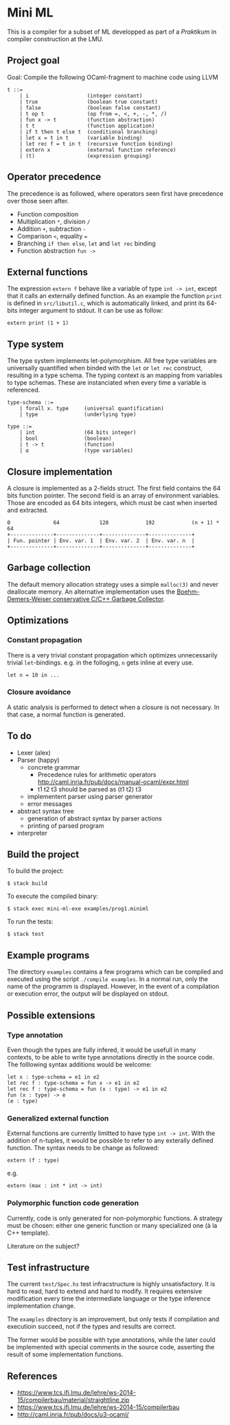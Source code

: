 # Mini ML

This is a compiler for a subset of ML developped as part of a *Praktikum* in
compiler construction at the LMU.

## Project goal

Goal: Compile the following OCaml-fragment to machine code using LLVM

    t ::=
        | i                   (integer constant)
        | true                (boolean true constant)
        | false               (boolean false constant)
        | t op t              (op from =, <, +, -, *, /)
        | fun x -> t          (function abstraction)
        | t t                 (function application)
        | if t then t else t  (conditional branching)
        | let x = t in t      (variable binding)
        | let rec f = t in t  (recursive function binding)
        | extern x            (external function reference)
        | (t)                 (expression grouping)

## Operator precedence

The precedence is as followed, where operators seen first have precedence over
those seen after.

 - Function composition
 - Multiplication `*`, division `/`
 - Addition `+`, subtraction `-`
 - Comparison `<`, equality `=`
 - Branching `if then else`, `let` and `let rec` binding
 - Function abstraction `fun ->`

## External functions

The expression `extern f` behave like a variable of type `int -> int`, except
that it calls an externally defined function. As an example the function `print`
is defined in `src/libutil.c`, which is automatically linked, and print its
64-bits integer argument to stdout. It can be use as follow:

    extern print (1 + 1)

## Type system

The type system implements let-polymorphism. All free type variables are
universally quantified when binded with the `let` or `let rec` construct,
resulting in a type schema. The typing context is an mapping from variables to
type schemas. These are instanciated when every time a variable is referenced.

    type-schema ::=
        | forall x. type     (universal quantification)
        | type               (underlying type)

    type ::=
        | int                (64 bits integer)
        | bool               (boolean)
        | t -> t             (function)
        | α                  (type variables)

## Closure implementation

A closure is implemented as a 2-fields struct. The first field contains the 64
bits function pointer. The second field is an array of environment variables.
Those are encoded as 64 bits integers, which must be cast when inserted and
extracted.

```
0              64             128            192            (n + 1) * 64
+--------------+--------------+--------------+--------------+
| Fun. pointer | Env. var. 1  | Env. var. 2  | Env. var. n  |
+--------------+--------------+--------------+--------------+
```

## Garbage collection

The default memory allocation strategy uses a simple `malloc(3)` and never
deallocate memory. An alternative implementation uses the [Boehm-Demers-Weiser
conservative C/C++ Garbage Collector](https://www.hboehm.info/gc/).

## Optimizations

### Constant propagation

There is a very trivial constant propagation which optimizes unnecessarily
trivial `let`-bindings. e.g. in the folloging, `n` gets inline at every use.

    let n = 10 in ...

### Closure avoidance

A static analysis is performed to detect when a closure is not necessary. In
that case, a normal function is generated.

## To do

 - Lexer (alex)
 - Parser (happy)
   - concrete grammar
     - Precedence rules for arithmetic operators
       http://caml.inria.fr/pub/docs/manual-ocaml/expr.html
     - t1 t2 t3 should be parsed as (t1 t2) t3
   - implementent parser using parser generator
   - error messages
 - abstract syntax tree
   - generation of abstract syntax by parser actions
   - printing of parsed program
 - interpreter

## Build the project

To build the project:

    $ stack build

To execute the compiled binary:

    $ stack exec mini-ml-exe examples/prog1.miniml

To run the tests:

    $ stack test

## Example programs

The directory `examples` contains a few programs which can be compiled and
executed using the script `./compile examples`. In a normal run, only the name
of the programm is displayed. However, in the event of a compilation or
execution error, the output will be displayed on stdout.

## Possible extensions

### Type annotation

Even though the types are fully infered, it would be usefull in many contexts,
to be able to write type annotations directly in the source code. The folllowing
syntax additions would be welcome:

    let x : type-schema = e1 in e2
    let rec f : type-schema = fun x -> e1 in e2
    let rec f : type-schema = fun (x : type) -> e1 in e2
    fun (x : type) -> e
    (e : type)

### Generalized external function

External functions are currently limitted to have type `int -> int`. With the
addition of n-tuples, it would be possible to refer to any exterally defined
function. The syntax needs to be change as followed:

    extern (f : type)

e.g.

    extern (max : int * int -> int)

### Polymorphic function code generation

Currently, code is only generated for non-polymorphic functions. A strategy must
be chosen: either one generic function or many specialized one (à la C++
template).

Literature on the subject?

## Test infrastructure

The current `test/Spec.hs` test infracstructure is highly unsatisfactory. It is
hard to read, hard to extend and hard to modify. It requires extensive
modification every time the intermediate language or the type inference
implementation change.

The `examples` directory is an improvement, but only tests if compilation and
executioin succeed, not if the types and results are correct.

The former would be possible with type annotations, while the later could be
implemented with special comments in the source code, asserting the result of
some implementation functions.

## References

 - https://www.tcs.ifi.lmu.de/lehre/ws-2014-15/compilerbau/material/straightline.zip
 - https://www.tcs.ifi.lmu.de/lehre/ws-2014-15/compilerbau
 - http://caml.inria.fr/pub/docs/u3-ocaml/
